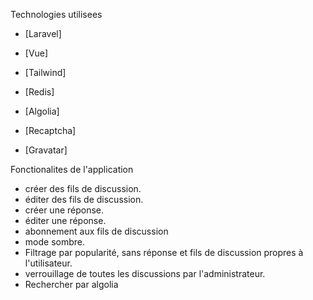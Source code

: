 Technologies utilisees

- [Laravel]

- [Vue]

- [Tailwind]

- [Redis]

- [Algolia]

- [Recaptcha]

- [Gravatar]

Fonctionalites de l'application

- créer des fils de discussion.
- éditer des fils de discussion.
- créer une réponse.
- éditer une réponse.
- abonnement aux fils de discussion
- mode sombre.
- Filtrage par popularité, sans réponse et fils de discussion propres à l'utilisateur.
- verrouillage de toutes les discussions par l'administrateur.
- Rechercher par algolia

